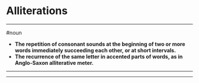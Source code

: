 # Alliterations
---
#noun
- **The repetition of consonant sounds at the beginning of two or more words immediately succeeding each other, or at short intervals.**
- **The recurrence of the same letter in accented parts of words, as in Anglo-Saxon alliterative meter.**
---
---
